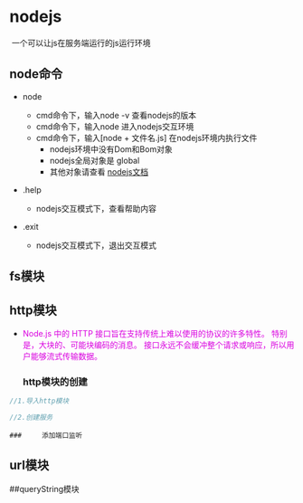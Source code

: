 # nodejs 

​	一个可以让js在服务端运行的js运行环境

## node命令 

* node 
  * cmd命令下，输入node -v 查看nodejs的版本
  * cmd命令下，输入node 进入nodejs交互环境
  * cmd命令下，输入[node + 文件名.js] 在nodejs环境内执行文件
    * nodejs环境中没有Dom和Bom对象
    * nodejs全局对象是 global 
    * 其他对象请查看 [nodejs文档]( http://nodejs.cn/api/)
    
    
  
* .help

  * nodejs交互模式下，查看帮助内容

* .exit

  * nodejs交互模式下，退出交互模式

## fs模块



## http模块

* <font color=darkgre>Node.js 中的 HTTP 接口旨在支持传统上难以使用的协议的许多特性。 特别是，大块的、可能块编码的消息。 接口永远不会缓冲整个请求或响应，所以用户能够流式传输数据。</font>

	### 	http模块的创建

```js
//1.导入http模块

//2.创建服务
```



	### 	添加端口监听



## url模块



##queryString模块 








